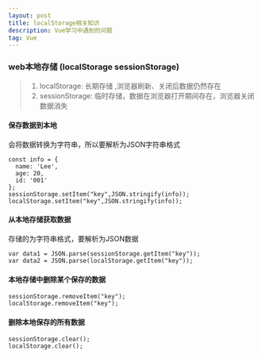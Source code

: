 ```yaml
---
layout: post
title: localStorage相关知识
description: Vue学习中遇到的问题
tag: Vue
---
```


### web本地存储 (localStorage sessionStorage)

> 1. localStorage: 长期存储 ,浏览器刷新、关闭后数据仍然存在
> 2. sessionStorage: 临时存储，数据在浏览器打开期间存在，浏览器关闭数据消失

#### 保存数据到本地

会将数据转换为字符串，所以要解析为JSON字符串格式

```
const info = {
  name: 'Lee',
  age: 20,
  id: '001'
};
sessionStorage.setItem("key",JSON.stringify(info));
localStorage.setItem("key",JSON.stringify(info));
```

#### 从本地存储获取数据

存储的为字符串格式，要解析为JSON数据

```
var data1 = JSON.parse(sessionStorage.getItem("key"));
var data2 = JSON.parse(localStorage.getItem("key"));
```

#### 本地存储中删除某个保存的数据

```
sessionStorage.removeItem("key");
localStorage.removeItem("key");
```

#### 删除本地保存的所有数据

```
sessionStorage.clear();
localStorage.clear();
```

